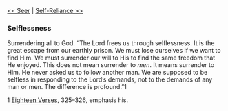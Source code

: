 [<< Seer](Seer)  |  [Self-Reliance >>](Self-Reliance)

### Selflessness
Surrendering all to God. “The Lord frees us through selflessness. It is the great escape from our earthly prison. We must lose ourselves if we want to find Him. We must surrender our will to His to find the same freedom that He enjoyed. This does not mean surrender to *men*. It means surrender to Him. He never asked us to follow another man. We are supposed to be selfless in responding to the Lord’s demands, not to the demands of any man or men. The difference is profound.”1



1
[Eighteen Verses](#), 325–326, emphasis his.